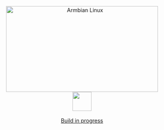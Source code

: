 <p align='center'>
  <a href='https://www.armbian.com'>
    <img src='https://raw.githubusercontent.com/armbian/.github/master/profile/tux-two.png' width='400' height='226' alt='Armbian Linux'></a>
  <br>
  <img src=https://raw.githubusercontent.com/armbian/build/AR-1214/.github/progress.gif width=50>
  <br><br>
  <a href="https://github.com/armbian/build/actions/workflows/build-images.yml">Build in progress</a></p>
</p>
